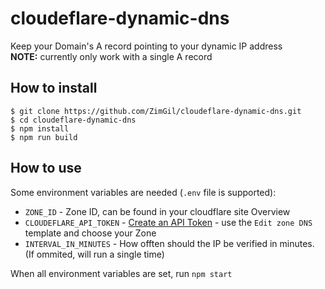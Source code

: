 # cloudeflare-dynamic-dns
Keep your Domain's A record pointing to your dynamic IP address  
**NOTE:** currently only work with a single A record

## How to install
```
$ git clone https://github.com/ZimGil/cloudeflare-dynamic-dns.git
$ cd cloudeflare-dynamic-dns
$ npm install
$ npm run build
```

## How to use
Some environment variables are needed (`.env` file is supported):
* `ZONE_ID` - Zone ID, can be found in your cloudflare site Overview
* `CLOUDEFLARE_API_TOKEN` - [Create an API Token](https://dash.cloudflare.com/profile/api-tokens) - use the `Edit zone DNS` template and choose your Zone
* `INTERVAL_IN_MINUTES` - How offten should the IP be verified in minutes. (If ommited, will run a single time)

When all environment variables are set, run `npm start`
